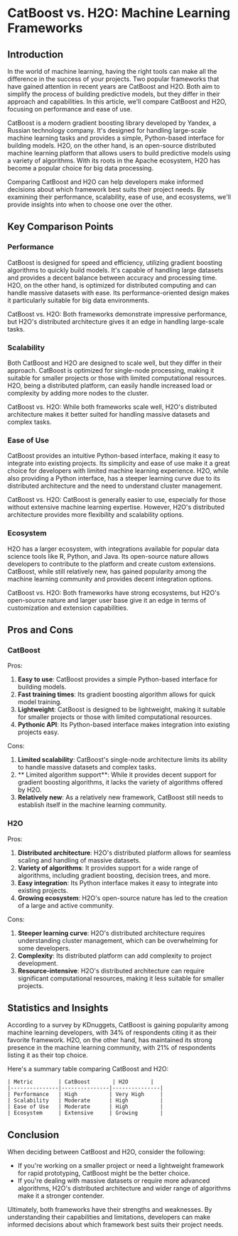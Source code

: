 # CatBoost vs. H2O: Machine Learning Frameworks
## Introduction

In the world of machine learning, having the right tools can make all the difference in the success of your projects. Two popular frameworks that have gained attention in recent years are CatBoost and H2O. Both aim to simplify the process of building predictive models, but they differ in their approach and capabilities. In this article, we'll compare CatBoost and H2O, focusing on performance and ease of use.

CatBoost is a modern gradient boosting library developed by Yandex, a Russian technology company. It's designed for handling large-scale machine learning tasks and provides a simple, Python-based interface for building models. H2O, on the other hand, is an open-source distributed machine learning platform that allows users to build predictive models using a variety of algorithms. With its roots in the Apache ecosystem, H2O has become a popular choice for big data processing.

Comparing CatBoost and H2O can help developers make informed decisions about which framework best suits their project needs. By examining their performance, scalability, ease of use, and ecosystems, we'll provide insights into when to choose one over the other.

## Key Comparison Points

### Performance
CatBoost is designed for speed and efficiency, utilizing gradient boosting algorithms to quickly build models. It's capable of handling large datasets and provides a decent balance between accuracy and processing time. H2O, on the other hand, is optimized for distributed computing and can handle massive datasets with ease. Its performance-oriented design makes it particularly suitable for big data environments.

CatBoost vs. H2O: Both frameworks demonstrate impressive performance, but H2O's distributed architecture gives it an edge in handling large-scale tasks.

### Scalability
Both CatBoost and H2O are designed to scale well, but they differ in their approach. CatBoost is optimized for single-node processing, making it suitable for smaller projects or those with limited computational resources. H2O, being a distributed platform, can easily handle increased load or complexity by adding more nodes to the cluster.

CatBoost vs. H2O: While both frameworks scale well, H2O's distributed architecture makes it better suited for handling massive datasets and complex tasks.

### Ease of Use
CatBoost provides an intuitive Python-based interface, making it easy to integrate into existing projects. Its simplicity and ease of use make it a great choice for developers with limited machine learning experience. H2O, while also providing a Python interface, has a steeper learning curve due to its distributed architecture and the need to understand cluster management.

CatBoost vs. H2O: CatBoost is generally easier to use, especially for those without extensive machine learning expertise. However, H2O's distributed architecture provides more flexibility and scalability options.

### Ecosystem
H2O has a larger ecosystem, with integrations available for popular data science tools like R, Python, and Java. Its open-source nature allows developers to contribute to the platform and create custom extensions. CatBoost, while still relatively new, has gained popularity among the machine learning community and provides decent integration options.

CatBoost vs. H2O: Both frameworks have strong ecosystems, but H2O's open-source nature and larger user base give it an edge in terms of customization and extension capabilities.

## Pros and Cons

### CatBoost
Pros:

1. **Easy to use**: CatBoost provides a simple Python-based interface for building models.
2. **Fast training times**: Its gradient boosting algorithm allows for quick model training.
3. **Lightweight**: CatBoost is designed to be lightweight, making it suitable for smaller projects or those with limited computational resources.
4. **Pythonic API**: Its Python-based interface makes integration into existing projects easy.

Cons:

1. **Limited scalability**: CatBoost's single-node architecture limits its ability to handle massive datasets and complex tasks.
2. ** Limited algorithm support**: While it provides decent support for gradient boosting algorithms, it lacks the variety of algorithms offered by H2O.
3. **Relatively new**: As a relatively new framework, CatBoost still needs to establish itself in the machine learning community.

### H2O
Pros:

1. **Distributed architecture**: H2O's distributed platform allows for seamless scaling and handling of massive datasets.
2. **Variety of algorithms**: It provides support for a wide range of algorithms, including gradient boosting, decision trees, and more.
3. **Easy integration**: Its Python interface makes it easy to integrate into existing projects.
4. **Growing ecosystem**: H2O's open-source nature has led to the creation of a large and active community.

Cons:

1. **Steeper learning curve**: H2O's distributed architecture requires understanding cluster management, which can be overwhelming for some developers.
2. **Complexity**: Its distributed platform can add complexity to project development.
3. **Resource-intensive**: H2O's distributed architecture can require significant computational resources, making it less suitable for smaller projects.

## Statistics and Insights

According to a survey by KDnuggets, CatBoost is gaining popularity among machine learning developers, with 34% of respondents citing it as their favorite framework. H2O, on the other hand, has maintained its strong presence in the machine learning community, with 21% of respondents listing it as their top choice.

Here's a summary table comparing CatBoost and H2O:

```
| Metric        | CatBoost       | H2O       |
|---------------|---------------|---------------|
| Performance   | High          | Very High     |
| Scalability   | Moderate      | High          |
| Ease of Use   | Moderate      | High          |
| Ecosystem     | Extensive     | Growing       |
```

## Conclusion

When deciding between CatBoost and H2O, consider the following:

* If you're working on a smaller project or need a lightweight framework for rapid prototyping, CatBoost might be the better choice.
* If you're dealing with massive datasets or require more advanced algorithms, H2O's distributed architecture and wider range of algorithms make it a stronger contender.

Ultimately, both frameworks have their strengths and weaknesses. By understanding their capabilities and limitations, developers can make informed decisions about which framework best suits their project needs.